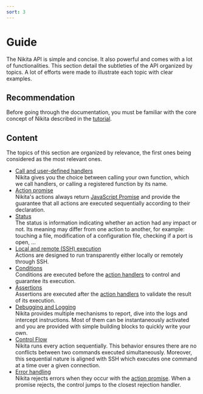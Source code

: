 ```yaml
---
sort: 3
---
```


# Guide

The Nikita API is simple and concise. It also powerful and comes with a lot of functionalities. This section detail the subtleties of the API organized by topics. A lot of efforts were made to illustrate each topic with clear examples.

## Recommendation

Before going through the documentation, you must be familiar with the core concept of Nikita described in the [tutorial](/current/project/tutorial/).

## Content

The topics of this section are organized by relevance, the first ones being considered as the most relevant ones. 

* [Call and user-defined handlers](/current/guide/call/)   
  Nikita gives you the choice between calling your own function, which we call handlers, or calling a registered function by its name.
* [Action promise](/current/guide/promise/)   
  Nikita's actions always return [JavaScript Promise](https://nodejs.dev/learn/understanding-javascript-promises) and provide the guarantee that all actions are executed sequentially according to their declaration.
* [Status](/current/guide/status/)   
  The status is information indicating whether an action had any impact or not. Its meaning may differ from one action to another, for example: touching a file, modification of a configuration file, checking if a port is open, ...
* [Local and remote (SSH) execution](/current/guide/local_remote/)   
  Actions are designed to run transparently either locally or remotely through SSH.
* [Conditions](/current/guide/conditions/)   
  Conditions are executed before the [action handlers](/current/api/handler) to control and guarantee its execution.
* [Assertions](/current/guide/assertions/)   
  Assertions are executed after the [action handlers](/current/api/handler) to validate the result of its execution.
* [Debugging and Logging](/current/guide/logging_debugging/)   
  Nikita provides multiple mechanisms to report, dive into the logs and intercept instructions. Most of them can be instantaneously activated and you are provided with simple building blocks to quickly write your own.
* [Control Flow](/current/guide/control_flow/)   
  Nikita runs every action sequentially. This behavior ensures there are no conflicts between two commands executed simultaneously. Moreover, this sequential nature is aligned with SSH which executes one command at a time over a given connection.
* [Error handling](/current/guide/error/)   
  Nikita rejects errors when they occur with the [action promise](/current/guide/promise). When a promise rejects, the control jumps to the closest rejection handler.
